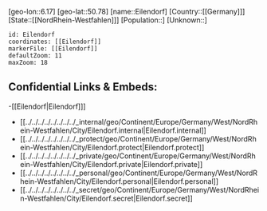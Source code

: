 ﻿---
location: [50.78,6.17]
mapzoom: [7,12] 
mapmarker: city 
type: City
tags:
- geo/City


SpocWebEntityId: 29999
isDeleted: false
confidential: public

---
[geo-lon::6.17]
[geo-lat::50.78]
[name::Eilendorf]
[Country::[[Germany]]]
[State::[[NordRhein-Westfahlen]]]
[Population::]
[Unknown::]


```leaflet
id: Eilendorf
coordinates: [[Eilendorf]]
markerFile: [[Eilendorf]]
defaultZoom: 11 
maxZoom: 18
```


## Confidential Links & Embeds: 
-[[Eilendorf|Eilendorf]]] 
- [[../../../../../../../../_internal/geo/Continent/Europe/Germany/West/NordRhein-Westfahlen/City/Eilendorf.internal|Eilendorf.internal]] 
- [[../../../../../../../../_protect/geo/Continent/Europe/Germany/West/NordRhein-Westfahlen/City/Eilendorf.protect|Eilendorf.protect]] 
- [[../../../../../../../../_private/geo/Continent/Europe/Germany/West/NordRhein-Westfahlen/City/Eilendorf.private|Eilendorf.private]] 
- [[../../../../../../../../_personal/geo/Continent/Europe/Germany/West/NordRhein-Westfahlen/City/Eilendorf.personal|Eilendorf.personal]] 
- [[../../../../../../../../_secret/geo/Continent/Europe/Germany/West/NordRhein-Westfahlen/City/Eilendorf.secret|Eilendorf.secret]] 
